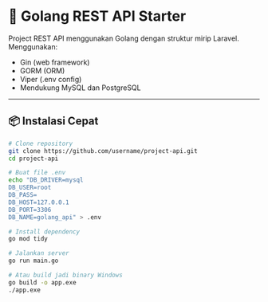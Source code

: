 # 🚀 Golang REST API Starter

Project REST API menggunakan Golang dengan struktur mirip Laravel. Menggunakan:

- Gin (web framework)
- GORM (ORM)
- Viper (.env config)
- Mendukung MySQL dan PostgreSQL

---

## 📦 Instalasi Cepat

```bash
# Clone repository
git clone https://github.com/username/project-api.git
cd project-api

# Buat file .env
echo "DB_DRIVER=mysql
DB_USER=root
DB_PASS=
DB_HOST=127.0.0.1
DB_PORT=3306
DB_NAME=golang_api" > .env

# Install dependency
go mod tidy

# Jalankan server
go run main.go

# Atau build jadi binary Windows
go build -o app.exe
./app.exe
